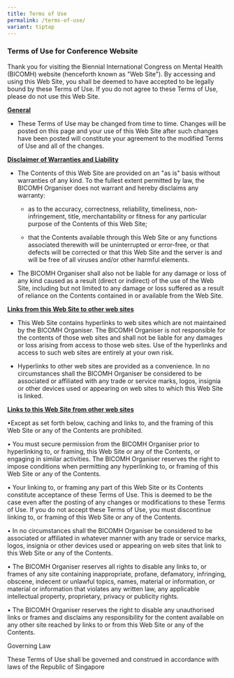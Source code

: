```yaml
---
title: Terms of Use
permalink: /terms-of-use/
variant: tiptap
---
```

<h3><strong>Terms of Use for Conference Website</strong></h3>
<p>Thank you for visiting the Biennial International Congress on Mental Health
(BICOMH) website (henceforth known as "Web Site"). By accessing and using
this Web Site, you shall be deemed to have accepted to be legally bound
by these Terms of Use. If you do not agree to these Terms of Use, please
do not use this Web Site.</p>
<p><strong><u>General</u></strong>
</p>
<ul data-tight="true" class="tight">
<li>
<p>These Terms of Use may be changed from time to time. Changes will be posted
on this page and your use of this Web Site after such changes have been
posted will constitute your agreement to the modified Terms of Use and
all of the changes.</p>
</li>
</ul>
<p><strong><u>Disclaimer of Warranties and Liability</u></strong>
</p>
<ul data-tight="true" class="tight">
<li>
<p>The Contents of this Web Site are provided on an "as is" basis without
warranties of any kind. To the fullest extent permitted by law, the BICOMH
Organiser does not warrant and hereby disclaims any warranty:</p>
<ul data-tight="true" class="tight">
<li>
<p>as to the accuracy, correctness, reliability, timeliness, non-infringement,
title, merchantability or fitness for any particular purpose of the Contents
of this Web Site;</p>
</li>
<li>
<p>that the Contents available through this Web Site or any functions associated
therewith will be uninterrupted or error-free, or that defects will be
corrected or that this Web Site and the server is and will be free of all
viruses and/or other harmful elements.</p>
</li>
</ul>
</li>
<li>
<p>The BICOMH Organiser shall also not be liable for any damage or loss of
any kind caused as a result (direct or indirect) of the use of the Web
Site, including but not limited to any damage or loss suffered as a result
of reliance on the Contents contained in or available from the Web Site.</p>
</li>
</ul>
<p><strong><u>Links from this Web Site to other web sites</u></strong>
</p>
<ul data-tight="true" class="tight">
<li>
<p>This Web Site contains hyperlinks to web sites which are not maintained
by the BICOMH Organiser. The BICOMH Organiser is not responsible for the
contents of those web sites and shall not be liable for any damages or
loss arising from access to those web sites. Use of the hyperlinks and
access to such web sites are entirely at your own risk.</p>
</li>
<li>
<p>Hyperlinks to other web sites are provided as a convenience. In no circumstances
shall the BICOMH Organiser be considered to be associated or affiliated
with any trade or service marks, logos, insignia or other devices used
or appearing on web sites to which this Web Site is linked.</p>
</li>
</ul>
<p><strong><u>Links to this Web Site from other web sites</u></strong>
</p>
<p>•Except as set forth below, caching and links to, and the framing of this
Web Site or any of the Contents are prohibited.</p>
<p>• You must secure permission from the BICOMH Organiser prior to hyperlinking
to, or framing, this Web Site or any of the Contents, or engaging in similar
activities. The BICOMH Organiser reserves the right to impose conditions
when permitting any hyperlinking to, or framing of this Web Site or any
of the Contents.</p>
<p>• Your linking to, or framing any part of this Web Site or its Contents
constitute acceptance of these Terms of Use. This is deemed to be the case
even after the posting of any changes or modifications to these Terms of
Use. If you do not accept these Terms of Use, you must discontinue linking
to, or framing of this Web Site or any of the Contents.</p>
<p>• In no circumstances shall the BICOMH Organiser be considered to be associated
or affiliated in whatever manner with any trade or service marks, logos,
insignia or other devices used or appearing on web sites that link to this
Web Site or any of the Contents.</p>
<p>• The BICOMH Organiser reserves all rights to disable any links to, or
frames of any site containing inappropriate, profane, defamatory, infringing,
obscene, indecent or unlawful topics, names, material or information, or
material or information that violates any written law, any applicable intellectual
property, proprietary, privacy or publicity rights.</p>
<p>• The BICOMH Organiser reserves the right to disable any unauthorised
links or frames and disclaims any responsibility for the content available
on any other site reached by links to or from this Web Site or any of the
Contents.</p>
<p>Governing Law</p>
<p>These Terms of Use shall be governed and construed in accordance with
laws of the Republic of Singapore</p>